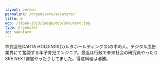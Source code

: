 ```yaml
---
layout: person
permalink: /organizers/sakutaro/
title: @
ogp: /japan-2023/image/ogp/sakutaro.jpg
type: organizer
id: sakutaro
---
```

株式会社CARTA HOLDINGS(カルタホールディングス)の中の人。デジタル広告業界にて奮闘する年子育児エンジニア。最近は行政で未来社会の研究員やったりSRE NEXT運営やったりしてました。得意料理は沸騰。
